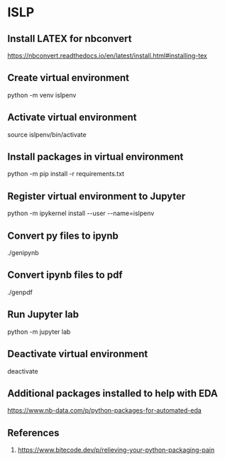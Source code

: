 # ISLP

## Install LATEX for nbconvert

<https://nbconvert.readthedocs.io/en/latest/install.html#installing-tex>

## Create virtual environment

python -m venv islpenv

## Activate virtual environment

source islpenv/bin/activate

## Install packages in virtual environment

python -m pip install -r requirements.txt

## Register virtual environment to Jupyter

python -m ipykernel install --user --name=islpenv

## Convert py files to ipynb

./genipynb

## Convert ipynb files to pdf

./genpdf

## Run Jupyter lab

python -m jupyter lab

## Deactivate virtual environment

deactivate

## Additional packages installed to help with EDA

<https://www.nb-data.com/p/python-packages-for-automated-eda>

## References

1. <https://www.bitecode.dev/p/relieving-your-python-packaging-pain>
